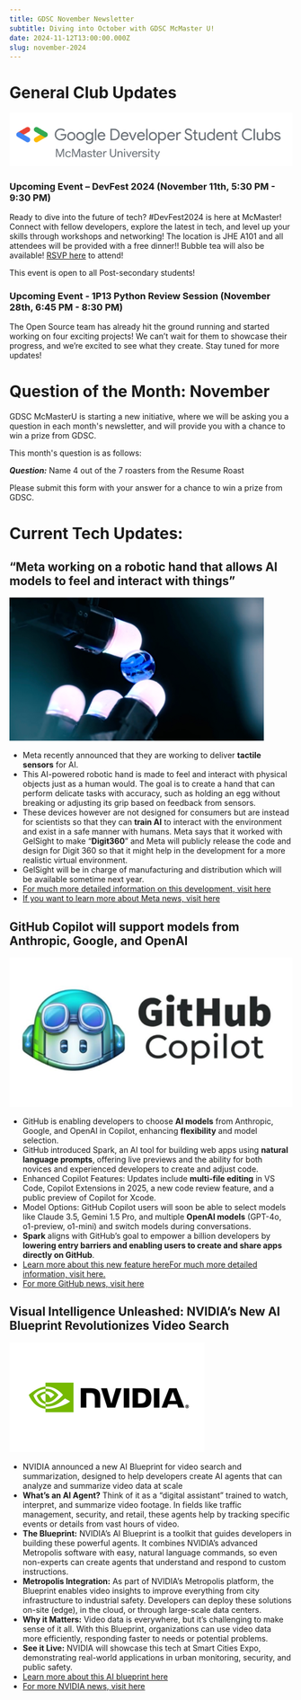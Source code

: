 ```yaml
---
title: GDSC November Newsletter
subtitle: Diving into October with GDSC McMaster U!
date: 2024-11-12T13:00:00.000Z
slug: november-2024
---
```

# **General Club Updates**

![](gdsc-logo.png)

### Upcoming Event – DevFest 2024 (November 11th, 5:30 PM - 9:30 PM)

Ready to dive into the future of tech? #DevFest2024 is here at McMaster! Connect with fellow developers, explore the latest in tech, and level up your skills through workshops and networking! The location is JHE A101 and all attendees will be provided with a free dinner!! Bubble tea will also be available! [RSVP here](https://gdg.community.dev/events/details/google-gdg-on-campus-mcmaster-university-hamilton-canada-presents-devfest-2024-mcmasteru/) to attend! [](https://gdg.community.dev/events/details/google-gdg-on-campus-mcmaster-university-hamilton-canada-presents-devfest-2024-mcmasteru/) 

This event is open to all Post-secondary students!

### Upcoming Event - 1P13 Python Review Session (November 28th, 6:45 PM - 8:30 PM)

The Open Source team has already hit the ground running and started working on four exciting projects! We can’t wait for them to showcase their progress, and we’re excited to see what they create. Stay tuned for more updates!

# Question of the Month: November

G﻿DSC McMasterU is starting a new initiative, where we will be asking you a question in each month's newsletter, and will provide you with a chance to win a prize from GDSC.

T﻿his month's question is as follows:

***Q﻿uestion:*** Name 4 out of the 7 roasters from the Resume Roast

P﻿lease submit this form with your answer for a chance to win a prize from GDSC. 

# Current Tech Updates:

## “Meta working on a robotic hand that allows AI models to feel and interact with things”

![](meta-robotic-arm.png)

* Meta recently announced that they are working to deliver **tactile sensors** for AI.
* This AI-powered robotic hand is made to feel and interact with physical objects just as a human would. The goal is to create a hand that can perform delicate tasks with accuracy, such as holding an egg without breaking or adjusting its grip based on feedback from sensors.
* These devices however are not designed for consumers but are instead for scientists so that they can **train AI** to interact with the environment and exist in a safe manner with humans.
  Meta says that it worked with GelSight to make “**Digit360**” and Meta will publicly release the code and design for Digit 360 so that it might help in the development for a more realistic virtual environment.
* GelSight will be in charge of manufacturing and distribution which will be available sometime next year.
* ﻿[For much more detailed information on this development, visit here](https://indianexpress.com/article/technology/artificial-intelligence/meta-working-on-a-robotic-hand-that-can-feel-your-touch-9649728/)
* [If you want to learn more about Meta news, visit here](https://about.fb.com/news/)

## GitHub Copilot will support models from Anthropic, Google, and OpenAI

![](github-copilot.png)

* GitHub is enabling developers to choose **AI models** from Anthropic, Google, and OpenAI in Copilot, enhancing **flexibility** and model selection.
* GitHub introduced Spark, an AI tool for building web apps using **natural language prompts**, offering live previews and the ability for both novices and experienced developers to create and adjust code.
* Enhanced Copilot Features: Updates include **multi-file editing** in VS Code, Copilot Extensions in 2025, a new code review feature, and a public preview of Copilot for Xcode.
* Model Options: GitHub Copilot users will soon be able to select models like Claude 3.5, Gemini 1.5 Pro, and multiple **OpenAI models** (GPT-4o, o1-preview, o1-mini) and switch models during conversations.
* **Spark** aligns with GitHub’s goal to empower a billion developers by **lowering entry barriers and enabling users to create and share apps directly on GitHub**.
* [Learn more about this new feature here](https://openai.com/index/introducing-canvas/)[F﻿or much more detailed information, visit here.](https://www.theverge.com/2024/10/29/24282544/github-copilot-multi-model-anthropic-google-open-ai-github-spark-announcement)
* [F﻿or more GitHub news, visit here](https://github.blog/)

## Visual Intelligence Unleashed: NVIDIA’s New AI Blueprint Revolutionizes Video Search

![Nvidia Logo](nvidia-logo.png "Nvidia Logo")

* NVIDIA announced a new AI Blueprint for video search and summarization, designed to help developers create AI agents that can analyze and summarize video data at scale
* **What’s an AI Agent?** Think of it as a “digital assistant” trained to watch, interpret, and summarize video footage. In fields like traffic management, security, and retail, these agents help by tracking specific events or details from vast hours of video.
* **The Blueprint:** NVIDIA’s AI Blueprint is a toolkit that guides developers in building these powerful agents. It combines NVIDIA’s advanced Metropolis software with easy, natural language commands, so even non-experts can create agents that understand and respond to custom instructions.
* **Metropolis Integration:** As part of NVIDIA’s Metropolis platform, the Blueprint enables video insights to improve everything from city infrastructure to industrial safety. Developers can deploy these solutions on-site (edge), in the cloud, or through large-scale data centers.
* **Why it Matters:** Video data is everywhere, but it’s challenging to make sense of it all. With this Blueprint, organizations can use video data more efficiently, responding faster to needs or potential problems.
* **See it Live:** NVIDIA will showcase this tech at Smart Cities Expo, demonstrating real-world applications in urban monitoring, security, and public safety.
* [L﻿earn more about this AI blueprint here](https://blogs.nvidia.com/blog/video-search-summarization-ai-agents/)
* [F﻿or more NVIDIA news, visit here](https://nvidianews.nvidia.com/news/latest)